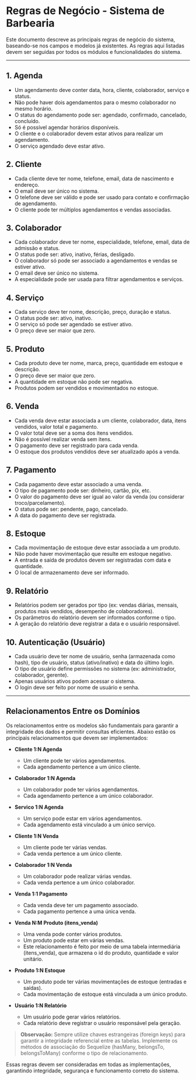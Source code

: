 
# Regras de Negócio - Sistema de Barbearia

Este documento descreve as principais regras de negócio do sistema, baseando-se nos campos e modelos já existentes. As regras aqui listadas devem ser seguidas por todos os módulos e funcionalidades do sistema.

---

## 1. Agenda
- Um agendamento deve conter data, hora, cliente, colaborador, serviço e status.
- Não pode haver dois agendamentos para o mesmo colaborador no mesmo horário.
- O status do agendamento pode ser: agendado, confirmado, cancelado, concluído.
- Só é possível agendar horários disponíveis.
- O cliente e o colaborador devem estar ativos para realizar um agendamento.
- O serviço agendado deve estar ativo.

## 2. Cliente
- Cada cliente deve ter nome, telefone, email, data de nascimento e endereço.
- O email deve ser único no sistema.
- O telefone deve ser válido e pode ser usado para contato e confirmação de agendamento.
- O cliente pode ter múltiplos agendamentos e vendas associadas.

## 3. Colaborador
- Cada colaborador deve ter nome, especialidade, telefone, email, data de admissão e status.
- O status pode ser: ativo, inativo, férias, desligado.
- O colaborador só pode ser associado a agendamentos e vendas se estiver ativo.
- O email deve ser único no sistema.
- A especialidade pode ser usada para filtrar agendamentos e serviços.

## 4. Serviço
- Cada serviço deve ter nome, descrição, preço, duração e status.
- O status pode ser: ativo, inativo.
- O serviço só pode ser agendado se estiver ativo.
- O preço deve ser maior que zero.

## 5. Produto
- Cada produto deve ter nome, marca, preço, quantidade em estoque e descrição.
- O preço deve ser maior que zero.
- A quantidade em estoque não pode ser negativa.
- Produtos podem ser vendidos e movimentados no estoque.

## 6. Venda
- Cada venda deve estar associada a um cliente, colaborador, data, itens vendidos, valor total e pagamento.
- O valor total deve ser a soma dos itens vendidos.
- Não é possível realizar venda sem itens.
- O pagamento deve ser registrado para cada venda.
- O estoque dos produtos vendidos deve ser atualizado após a venda.

## 7. Pagamento
- Cada pagamento deve estar associado a uma venda.
- O tipo de pagamento pode ser: dinheiro, cartão, pix, etc.
- O valor do pagamento deve ser igual ao valor da venda (ou considerar troco/parcelamento).
- O status pode ser: pendente, pago, cancelado.
- A data do pagamento deve ser registrada.

## 8. Estoque
- Cada movimentação de estoque deve estar associada a um produto.
- Não pode haver movimentação que resulte em estoque negativo.
- A entrada e saída de produtos devem ser registradas com data e quantidade.
- O local de armazenamento deve ser informado.

## 9. Relatório
- Relatórios podem ser gerados por tipo (ex: vendas diárias, mensais, produtos mais vendidos, desempenho de colaboradores).
- Os parâmetros do relatório devem ser informados conforme o tipo.
- A geração do relatório deve registrar a data e o usuário responsável.

## 10. Autenticação (Usuário)
- Cada usuário deve ter nome de usuário, senha (armazenada como hash), tipo de usuário, status (ativo/inativo) e data do último login.
- O tipo de usuário define permissões no sistema (ex: administrador, colaborador, gerente).
- Apenas usuários ativos podem acessar o sistema.
- O login deve ser feito por nome de usuário e senha.

---

## Relacionamentos Entre os Domínios

Os relacionamentos entre os modelos são fundamentais para garantir a integridade dos dados e permitir consultas eficientes. Abaixo estão os principais relacionamentos que devem ser implementados:

- **Cliente 1:N Agenda**
	- Um cliente pode ter vários agendamentos.
	- Cada agendamento pertence a um único cliente.

- **Colaborador 1:N Agenda**
	- Um colaborador pode ter vários agendamentos.
	- Cada agendamento pertence a um único colaborador.

- **Servico 1:N Agenda**
	- Um serviço pode estar em vários agendamentos.
	- Cada agendamento está vinculado a um único serviço.

- **Cliente 1:N Venda**
	- Um cliente pode ter várias vendas.
	- Cada venda pertence a um único cliente.

- **Colaborador 1:N Venda**
	- Um colaborador pode realizar várias vendas.
	- Cada venda pertence a um único colaborador.

- **Venda 1:1 Pagamento**
	- Cada venda deve ter um pagamento associado.
	- Cada pagamento pertence a uma única venda.

- **Venda N:M Produto (itens_venda)**
	- Uma venda pode conter vários produtos.
	- Um produto pode estar em várias vendas.
	- Este relacionamento é feito por meio de uma tabela intermediária (itens_venda), que armazena o id do produto, quantidade e valor unitário.

- **Produto 1:N Estoque**
	- Um produto pode ter várias movimentações de estoque (entradas e saídas).
	- Cada movimentação de estoque está vinculada a um único produto.

- **Usuário 1:N Relatório**
	- Um usuário pode gerar vários relatórios.
	- Cada relatório deve registrar o usuário responsável pela geração.

> **Observação:** Sempre utilize chaves estrangeiras (foreign keys) para garantir a integridade referencial entre as tabelas. Implemente os métodos de associação do Sequelize (hasMany, belongsTo, belongsToMany) conforme o tipo de relacionamento.


Essas regras devem ser consideradas em todas as implementações, garantindo integridade, segurança e funcionamento correto do sistema.
